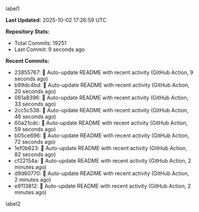 
label1 
<!-- ACTIVITY_START -->
**Last Updated:** 2025-10-02 17:26:59 UTC

**Repository Stats:**
- Total Commits: 19251
- Last Commit: 9 seconds ago

**Recent Commits:**
- 23855767: 🤖 Auto-update README with recent activity (GitHub Action, 9 seconds ago)
- b99dc4bd: 🤖 Auto-update README with recent activity (GitHub Action, 20 seconds ago)
- 061a8396: 🤖 Auto-update README with recent activity (GitHub Action, 33 seconds ago)
- 2cc5c538: 🤖 Auto-update README with recent activity (GitHub Action, 46 seconds ago)
- 60a21cdc: 🤖 Auto-update README with recent activity (GitHub Action, 59 seconds ago)
- b05ce696: 🤖 Auto-update README with recent activity (GitHub Action, 72 seconds ago)
- 1ef0b623: 🤖 Auto-update README with recent activity (GitHub Action, 82 seconds ago)
- cf22154a: 🤖 Auto-update README with recent activity (GitHub Action, 2 minutes ago)
- d9d60770: 🤖 Auto-update README with recent activity (GitHub Action, 2 minutes ago)
- e9113812: 🤖 Auto-update README with recent activity (GitHub Action, 2 minutes ago)
<!-- ACTIVITY_END -->

label2
